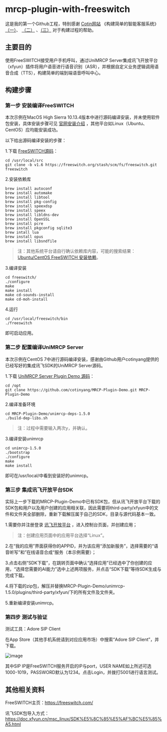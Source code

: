 # mrcp-plugin-with-freeswitch 

这是我的第一个Github工程，特别感谢 [Cotin网站](https://cotin.tech) 《构建简单的智能客服系统》[（一）](https://cotin.tech/AI/FreeswitchSetting/)、 [（二）](https://cotin.tech/AI/UniMRCPASR/) 、[（三）](https://cotin.tech/AI/UniMRCPASR/) 对于构建过程的帮助。

## 主要目的 

使用FreeSWITCH接受用户手机呼叫，通过UniMRCP Server集成讯飞开放平台（xfyun）插件将用户语音进行语音识别（ASR），并根据自定义业务逻辑调用语音合成（TTS），构建简单的端到端语音呼叫中心。

## 构建步骤

### 第一步 安装编译FreeSWITCH

本次示例在MacOS High Sierra 10.13.4版本中进行源码编译安装，并未使用软件包安装，具体安装步骤可见 [官网安装介绍](https://freeswitch.org/confluence/display/FREESWITCH/macOS+macFI+Installation) ，其他平台如Linux（Ubuntu、CentOS）应均能安装成功。

以下给出源码编译安装的步骤：


1.下载 [FreeSWITCH源码](https://freeswitch.org/stash/scm/fs/freeswitch.git)：

```
cd /usr/local/src
git clone -b v1.6 https://freeswitch.org/stash/scm/fs/freeswitch.git freeswitch
```

2.安装依赖库

```
brew install autoconf
brew install automake
brew install libtool
brew install pkg-config
brew install speexdsp
brew install speex
brew install libldns-dev
brew install OpenSSL
brew install pcre
brew install pkgconfig sqlite3
brew intall lua
brew install opus
brew install libsndfile
```

>注：其他系统平台请自行确认依赖库内容，可能的搜索结果：[Ubuntu/CentOS FreeSWITCH 安装依赖](https://blog.csdn.net/u012121105/article/details/74238595)。

3.编译安装

```
cd freeswitch/
./configure
make
make install
make cd-sounds-install
make cd-moh-install
```

4.运行

```
cd /usr/local/freeswitch/bin
./freeswitch
```

即可启动应用。

### 第二步 配置编译UniMRCP Server

本次示例在CentOS 7中进行源码编译安装，感谢由Github用户cotinyang提供的已经写好的集成讯飞SDK的UniMRCP Server源码。

1.下载 [UniMRCP Server Plugin Demo 源码](https://github.com/cotinyang/MRCP-Plugin-Demo)：

```
cd /opt
git clone https://github.com/cotinyang/MRCP-Plugin-Demo.git MRCP-Plugin-Demo
```

2.编译准备环境

```
cd MRCP-Plugin-Demo/unimrcp-deps-1.5.0
./build-dep-libs.sh
```
>注：过程中需要输入两次y，并确认。

3.编译安装unimrcp

```
cd unimrcp-1.5.0
./bootstrap
./configure
make
make install
```
即可在/usr/local/中看到安装好的unimrcp。

### 第三步 集成讯飞开放平台SDK

实际上一步下载的MRCP-Plugin-Demo中已有SDK包，但从讯飞开放平台下载的SDK包和用户以及用户创建的应用相关联，因此需要将third-party/xfyun中的文件和文件夹全部删除，重新下载解压属于自己的SDK，目录与源代码基本一致。

1.需要你并注册登录 [讯飞开放平台](https://www.xfyun.cn/) ，进入控制台页面，并创建应用；

>注：创建应用页面中的应用平台选择“Linux”。

2.在“我的应用”界面获得你的APPID，并为该应用“添加新服务”，选择需要的“语音听写”和”在线语音合成“服务（本示例需要）；

3.点击右侧“SDK下载”，在跳转页面中确认“选择应用”已经选中了你创建的应用，“选择您需要的AI能力”选中上述两项服务，并点击“SDK下载”等待SDK生成与完成下载。

4.将下载的zip包，解压并替换MRCP-Plugin-Demo/unimrcp-1.5.0/plugins/third-party/xfyun/下的所有文件及文件夹。

5.重新编译安装unimrcp。

### 第四步 测试与验证

测试工具：Adore SIP Client

在App Store（其他手机系统请到对应应用市场）中搜索“Adore SIP Client”，并下载。

![image](https://github.com/wangkaisine/mrcp-plugin-with-freeswitch/blob/master/image/adoresipclient.png)

其中SIP IP是FreeSWITCH服务开启的IP与port，USER NAME如上所述可选1000-1019，PASSWORD默认为1234。点击Login，并拨打5001进行语言测试。

## 其他相关资料

FreeSWITCH主页：https://freeswitch.com/

讯飞SDK包导入方式：https://doc.xfyun.cn/msc_linux/SDK%E5%8C%85%E5%AF%BC%E5%85%A5.html
